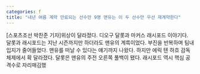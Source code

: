 ```yaml
---
categories: f
title: "내년 여름 계약 만료되는 선수만 9명 맨유는 이 두 선수만 우선 재계약한다"
---
```

[스포츠조선 박찬준 기자]위상이 달라졌다. 디오구 달롯과 마커스 래시포드 이야기다. 달롯과 래시포드는 지난 시즌까지만 하더라도 맨유의 계륵이었다. 부진을 반복하며 팀내 입지가 줄어들었다. 맨유를 떠날 수 있다는 얘기까지 나왔다. 하지만 에릭 텐 하흐 감독 체제에서 확 달라졌다. 달롯은 맨유의 주전 오른쪽 풀백이 됐다. 래시포드 역시 핵심 공격수로 자리매김했